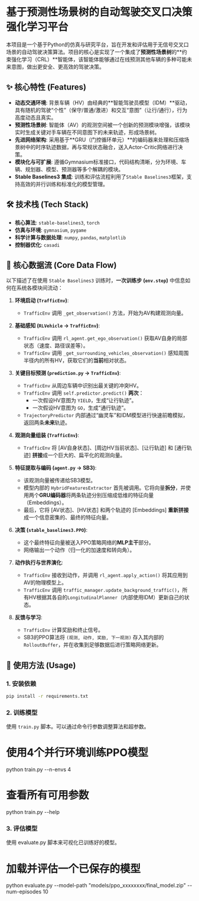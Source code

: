 # 基于预测性场景树的自动驾驶交叉口决策强化学习平台

本项目是一个基于Python的仿真与研究平台，旨在开发和评估用于无信号交叉口场景的自动驾驶决策算法。项目的核心是实现了一个集成了**预测性场景树**的**约束强化学习（CRL）**智能体，该智能体能够通过在线预测其他车辆的多种可能未来意图，做出更安全、更高效的驾驶决策。

## ✨ 核心特性 (Features)

* **动态交通环境**: 背景车辆（HV）由经典的**智能驾驶员模型（IDM）**驱动，具有随机的驾驶“个性”（保守/普通/激进）和交互“意图”（让行/通行），行为高度动态且真实。
* **预测性场景树**: 智能体（AV）的观测空间被一个创新的预测模块增强，该模块实时生成关键对手车辆在不同意图下的未来轨迹，形成场景树。
* **先进网络架构**: 采用基于**GRU（门控循环单元）**的编码器来处理和压缩场景树中的时序轨迹数据，再与常规状态融合，送入Actor-Critic网络进行决策。
* **模块化与可扩展**: 遵循Gymnasium标准接口，代码结构清晰，分为环境、车辆、规划器、模型、预测器等多个解耦的模块。
* **Stable Baselines3 集成**: 训练和评估流程利用了`Stable Baselines3`框架，支持高效的并行训练和标准化的模型管理。

## 🛠️ 技术栈 (Tech Stack)

* **核心算法**: `stable-baselines3`, `torch`
* **仿真与环境**: `gymnasium`, `pygame`
* **科学计算与数据处理**: `numpy`, `pandas`, `matplotlib`
* **控制器优化**: `casadi`

## 🌊 核心数据流 (Core Data Flow)

以下描述了在使用 `Stable Baselines3` 训练时，**一次训练步 (`env.step`)** 中信息如何在系统各模块间流动：

1.  **环境启动 (`TrafficEnv`)**:
    * `TrafficEnv` 调用 `_get_observation()` 方法，开始为AV构建观测向量。

2.  **基础感知 (`RLVehicle` -> `TrafficEnv`)**:
    * `TrafficEnv` 调用 `rl_agent.get_ego_observation()` 获取AV自身的局部状态（速度、路径误差等）。
    * `TrafficEnv` 调用 `_get_surrounding_vehicles_observation()` 感知周围半径内的所有HV，获取它们的**当前**相对状态。

3.  **关键目标预测 (`prediction.py` -> `TrafficEnv`)**:
    * `TrafficEnv` 从周边车辆中识别出最关键的冲突HV。
    * `TrafficEnv` 调用 `self.predictor.predict()` **两次**：
        * 一次假设HV意图为 `YIELD`，生成“让行轨迹”。
        * 一次假设HV意图为 `GO`，生成“通行轨迹”。
    * `TrajectoryPredictor` 内部通过“幽灵车”和IDM模型进行快速前瞻模拟，返回两条**未来**轨迹。

4.  **观测向量组装 (`TrafficEnv`)**:
    * `TrafficEnv` 将 [AV自身状态]、[周边HV当前状态]、[让行轨迹] 和 [通行轨迹] **拼接**成一个巨大的、扁平化的观测向量。

5.  **特征提取与编码 (`agent.py` -> SB3)**:
    * 该观测向量被传递给SB3模型。
    * 模型内部的 `HybridFeaturesExtractor` 首先被调用。它将向量**拆分**，并使用两个**GRU编码器**将两条轨迹分别压缩成低维的特征向量（Embeddings）。
    * 最后，它将 [AV状态]、[HV状态] 和两个轨迹的 [Embeddings] **重新拼接**成一个信息密集的、最终的特征向量。

6.  **决策 (`stable_baselines3.PPO`)**:
    * 这个最终特征向量被送入PPO策略网络的**MLP主干**部分。
    * 网络输出一个动作（归一化的加速度和转向角）。

7.  **动作执行与世界演化**:
    * `TrafficEnv` 接收到动作，并调用 `rl_agent.apply_action()` 将其应用到AV的物理模型上。
    * `TrafficEnv` 调用 `traffic_manager.update_background_traffic()`，所有HV根据其各自的`LongitudinalPlanner`（内部使用IDM）更新自己的状态。

8.  **反馈与学习**:
    * `TrafficEnv` 计算奖励和终止信号。
    * SB3的PPO算法将 `(观测, 动作, 奖励, 下一观测)` 存入其内部的`RolloutBuffer`，并在收集到足够数据后进行策略网络更新。

## 🚀 使用方法 (Usage)

### 1. 安装依赖
```bash
pip install -r requirements.txt
```

### 2. 训练模型
使用 `train.py` 脚本。可以通过命令行参数调整算法和超参数。

# 使用4个并行环境训练PPO模型
python train.py --n-envs 4

# 查看所有可用参数
python train.py --help

### 3. 评估模型
使用 evaluate.py 脚本来可视化已训练好的模型。

# 加载并评估一个已保存的模型
python evaluate.py --model-path "models/ppo_xxxxxxxx/final_model.zip" --num-episodes 10